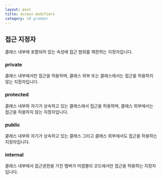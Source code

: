 ```yaml
---
layout: post
title: access modifiers
category: c# grammar
---
```

## 접근 지정자

클래스 내부에 포함되어 있는 속성에 접근 범위를
제한하는 지정자입니다.


### private
클래스 내부에서만 접근을 허용하며, 클래스 외부 또는
클래스에서는 접근을 허용하지 않는 지정자입니다.

### protected
클래스 내부와 자기가 상속하고 있는 클래스에서 접근을 허용하며,
클래스 외부에서는 접근을 허용하지 않는 지정자입니다.

### public
클래스 내부와 자기가 상속하고 있는 클래스 그리고 클래스 외부에서도
접근을 허용하는 지정자입니다.

### internal
클래스 내부에서 접근권한을 가진 멤버가 어셈블리 코드에서만 
접근을 허용하는 지정자입니다. 